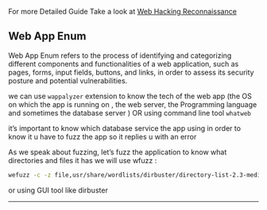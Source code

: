 For more Detailed Guide Take a look at [Web Hacking Reconnaissance](../Web%20AppSec/Web%20Hacking%20Reconnaissance.md)

## Web App Enum

Web App Enum refers to the process of identifying and categorizing different components and functionalities of a web application, such as pages, forms, input fields, buttons, and links, in order to assess its security posture and potential vulnerabilities.

we can use `wappalyzer` extension to know the tech of the web app (the OS on which the app is running on , the web server, the Programming language and sometimes the database server ) OR  using command line tool `whatweb`

it’s important to know which database service the app using in order to know it u have to fuzz the app so it replies u with an error 

As we speak about fuzzing, let’s fuzz the application to know what directories and files it has we will use wfuzz :

```bash
wefuzz -c -z file,usr/share/wordlists/dirbuster/directory-list-2.3-medium.txt --hc 404,301,302 http://example.com/FUZZ
```

or using GUI tool like dirbuster


---
